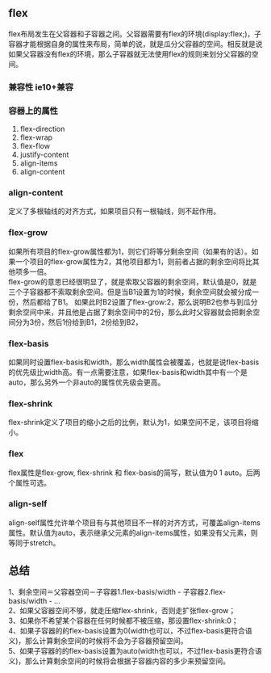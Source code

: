 ## flex
flex布局发生在父容器和子容器之间。父容器需要有flex的环境(display:flex;)，子容器才能根据自身的属性来布局，简单的说，就是瓜分父容器的空间。相反就是说如果父容器没有flex的环境，那么子容器就无法使用flex的规则来划分父容器的空间。  
### 兼容性 ie10+兼容  
### 容器上的属性
1. flex-direction  
2. flex-wrap  
3. flex-flow  
4. justify-content  
5. align-items  
6. align-content  

### align-content
定义了多根轴线的对齐方式，如果项目只有一根轴线，则不起作用。
### flex-grow
如果所有项目的flex-grow属性都为1，则它们将等分剩余空间（如果有的话）。如果一个项目的flex-grow属性为2，其他项目都为1，则前者占据的剩余空间将比其他项多一倍。  
flex-grow的意思已经很明显了，就是索取父容器的剩余空间，默认值是0，就是三个子容器都不索取剩余空间。但是当B1设置为1的时候，剩余空间就会被分成一份，然后都给了B1。 如果此时B2设置了flex-grow:2，那么说明B2也参与到瓜分剩余空间中来，并且他是占据了剩余空间中的2份，那么此时父容器就会把剩余空间分为3份，然后1份给到B1，2份给到B2，  
### flex-basis
如果同时设置flex-basis和width，那么width属性会被覆盖，也就是说flex-basis的优先级比width高。有一点需要注意，如果flex-basis和width其中有一个是auto，那么另外一个非auto的属性优先级会更高。  
### flex-shrink
flex-shrink定义了项目的缩小之后的比例，默认为1，如果空间不足，该项目将缩小。 
### flex
flex属性是flex-grow, flex-shrink 和 flex-basis的简写，默认值为0 1 auto。后两个属性可选。
### align-self
align-self属性允许单个项目有与其他项目不一样的对齐方式，可覆盖align-items属性。默认值为auto，表示继承父元素的align-items属性，如果没有父元素，则等同于stretch。  

## 总结
1、剩余空间＝父容器空间－子容器1.flex-basis/width - 子容器2.flex-basis/width - …  
2、如果父容器空间不够，就走压缩flex-shrink，否则走扩张flex-grow；  
3、如果你不希望某个容器在任何时候都不被压缩，那设置flex-shrink:0；  
4、如果子容器的的flex-basis设置为0(width也可以，不过flex-basis更符合语义)，那么计算剩余空间的时候将不会为子容器预留空间。  
5、如果子容器的的flex-basis设置为auto(width也可以，不过flex-basis更符合语义)，那么计算剩余空间的时候将会根据子容器内容的多少来预留空间。  